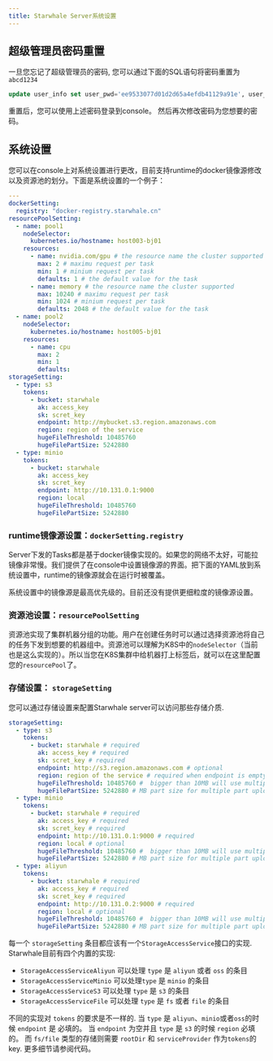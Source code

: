 ```yaml
---
title: Starwhale Server系统设置
---
```


## 超级管理员密码重置

一旦您忘记了超级管理员的密码, 您可以通过下面的SQL语句将密码重置为 `abcd1234`

```sql
update user_info set user_pwd='ee9533077d01d2d65a4efdb41129a91e', user_pwd_salt='6ea18d595773ccc2beacce26' where id=1
```

重置后，您可以使用上述密码登录到console。 然后再次修改密码为您想要的密码。

## 系统设置

您可以在console上对系统设置进行更改，目前支持runtime的docker镜像源修改以及资源池的划分。下面是系统设置的一个例子：

```yaml
---
dockerSetting:
  registry: "docker-registry.starwhale.cn"
resourcePoolSetting:
  - name: pool1
    nodeSelector:
      kubernetes.io/hostname: host003-bj01
    resources:
      - name: nvidia.com/gpu # the resource name the cluster supported
        max: 2 # maximu request per task
        min: 1 # minium request per task
        defaults: 1 # the default value for the task
      - name: memory # the resource name the cluster supported
        max: 10240 # maximu request per task
        min: 1024 # minium request per task
        defaults: 2048 # the default value for the task
  - name: pool2
    nodeSelector:
      kubernetes.io/hostname: host005-bj01
    resources:
      - name: cpu
        max: 2
        min: 1
        defaults:
storageSetting:
  - type: s3
    tokens:
      - bucket: starwhale
        ak: access_key
        sk: scret_key
        endpoint: http://mybucket.s3.region.amazonaws.com
        region: region of the service
        hugeFileThreshold: 10485760
        hugeFilePartSize: 5242880
  - type: minio
    tokens:
      - bucket: starwhale
        ak: access_key
        sk: scret_key
        endpoint: http://10.131.0.1:9000
        region: local
        hugeFileThreshold: 10485760
        hugeFilePartSize: 5242880

```

### runtime镜像源设置：`dockerSetting.registry`

Server下发的Tasks都是基于docker镜像实现的。如果您的网络不太好，可能拉镜像非常慢。我们提供了在console中设置镜像源的界面。把下面的YAML放到系统设置中，runtime的镜像源就会在运行时被覆盖。

系统设置中的镜像源是最高优先级的。目前还没有提供更细粒度的镜像源设置。

### 资源池设置：`resourcePoolSetting`

资源池实现了集群机器分组的功能。用户在创建任务时可以通过选择资源池将自己的任务下发到想要的机器组中。资源池可以理解为K8S中的`nodeSelector`（当前也是这么实现的）。所以当您在K8S集群中给机器打上标签后，就可以在这里配置您的`resourcePool`了。

### 存储设置： `storageSetting`

您可以通过存储设置来配置Starwhale server可以访问那些存储介质.

```yaml
storageSetting:
  - type: s3
    tokens:
      - bucket: starwhale # required
        ak: access_key # required
        sk: scret_key # required
        endpoint: http://s3.region.amazonaws.com # optional
        region: region of the service # required when endpoint is empty
        hugeFileThreshold: 10485760 #  bigger than 10MB will use multiple part upload
        hugeFilePartSize: 5242880 # MB part size for multiple part upload
  - type: minio
    tokens:
      - bucket: starwhale # required
        ak: access_key # required
        sk: scret_key # required
        endpoint: http://10.131.0.1:9000 # required
        region: local # optional
        hugeFileThreshold: 10485760 #  bigger than 10MB will use multiple part upload
        hugeFilePartSize: 5242880 # MB part size for multiple part upload
  - type: aliyun
    tokens:
      - bucket: starwhale # required
        ak: access_key # required
        sk: scret_key # required
        endpoint: http://10.131.0.2:9000 # required
        region: local # optional
        hugeFileThreshold: 10485760 #  bigger than 10MB will use multiple part upload
        hugeFilePartSize: 5242880 # MB part size for multiple part upload

```

每一个 `storageSetting` 条目都应该有一个`StorageAccessService`接口的实现. Starwhale目前有四个内置的实现:

- `StorageAccessServiceAliyun` 可以处理 `type` 是 `aliyun` 或者 `oss` 的条目
- `StorageAccessServiceMinio` 可以处理`type` 是 `minio` 的条目
- `StorageAccessServiceS3` 可以处理 `type` 是 `s3` 的条目
- `StorageAccessServiceFile` 可以处理 `type` 是 `fs` 或者 `file` 的条目

不同的实现对 `tokens` 的要求是不一样的. 当 `type` 是 `aliyun`、`minio`或者`oss`的时候 `endpoint` 是 必填的。 当 `endpoint` 为空并且  `type` 是 `s3` 的时候 `region` 必填的。 而 `fs/file` 类型的存储则需要 `rootDir` 和 `serviceProvider` 作为`tokens`的key.
更多细节请参阅代码。
